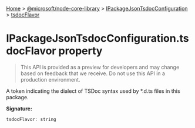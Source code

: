 [Home](./index) &gt; [@microsoft/node-core-library](./node-core-library.md) &gt; [IPackageJsonTsdocConfiguration](./node-core-library.ipackagejsontsdocconfiguration.md) &gt; [tsdocFlavor](./node-core-library.ipackagejsontsdocconfiguration.tsdocflavor.md)

# IPackageJsonTsdocConfiguration.tsdocFlavor property

> This API is provided as a preview for developers and may change based on feedback that we receive. Do not use this API in a production environment.

A token indicating the dialect of TSDoc syntax used by \*.d.ts files in this package.

**Signature:**
```javascript
tsdocFlavor: string
```
